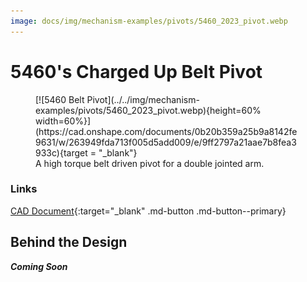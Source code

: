 ```yaml
---
image: docs/img/mechanism-examples/pivots/5460_2023_pivot.webp
---
```


# 5460's Charged Up Belt Pivot

<figure markdown="span">
[![5460 Belt Pivot](../../img/mechanism-examples/pivots/5460_2023_pivot.webp){height=60% width=60%}](https://cad.onshape.com/documents/0b20b359a25b9a8142fe9631/w/263949fda713f005d5add009/e/9ff2797a21aae7b8fea3933c){target = "_blank"}
<figcaption>A high torque belt driven pivot for a double jointed arm.</figcaption>
</figure>

### Links

[CAD Document](https://cad.onshape.com/documents/0b20b359a25b9a8142fe9631/w/263949fda713f005d5add009/e/9ff2797a21aae7b8fea3933c "CAD Document Link"){:target="_blank" .md-button .md-button--primary}

## Behind the Design

***Coming Soon***

<br>